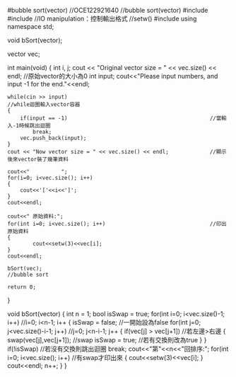 #bubble sort(vector)
//OCE122921640
//bubble sort(vector)
#include <iostream>
#include <iomanip> //IO manipulation：控制輸出格式
                   //setw()
#include <vector>
using namespace std;

void bSort(vector<int>);

vector <int> vec;

int main(void)
{
    int i, j;
    cout << "Original vector size = " << vec.size() << endl;        //原始vector的大小為0
    int input;
    cout<<"Please input numbers, and input -1 for the end."<<endl;

    while(cin >> input)                                             //while迴圈輸入vector容器
    {
        if(input == -1)                                             //當輸入-1時候跳出迴圈
            break;
        vec.push_back(input);
    }
    cout << "Now vector size = " << vec.size() << endl;             //顯示後來vector裝了幾筆資料

    cout<<"          ";
    for(i=0; i<vec.size(); i++)
    {
        cout<<'['<<i<<']';
    }
    cout<<endl;

    cout<<" 原始資料:";
    for(int i=0; i<vec.size(); i++)                                 //印出原始資料
    {
            cout<<setw(3)<<vec[i];
    }
    cout<<endl;

    bSort(vec);                                                     //bubble sort

    return 0;
}

void bSort(vector<int>)
{
    int n = 1;
    bool isSwap = true;
    for(int i=0; i<vec.size()-1; i++)                   //i=0; i<n-1; i++
    {
        isSwap = false;                                 //一開始設為false
        for(int j=0; j<vec.size()-i-1; j++)             //j=0; j<n-i-1; j++
        {
            if(vec[j] > vec[j+1])                       //若左邊>右邊
            {
                swap(vec[j],vec[j+1]);                  //swap
                isSwap = true;                          //若有交換則改為true
            }
        }
        if(!isSwap)                                     //若沒有交換則跳出迴圈
            break;
        cout<<"第"<<n<<"回排序:";
        for(int i=0; i<vec.size(); i++)                 //有swap才印出來
        {
            cout<<setw(3)<<vec[i];
        }
        cout<<endl;
        n++;
    }
}
